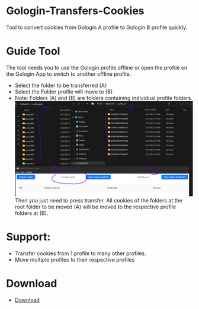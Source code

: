 # Gologin-Transfers-Cookies
Tool to convert cookies from Gologin A profile to Gologin B profile quickly.
# Guide Tool
The tool needs you to use the Gologin profile offline or open the profile on the Gologin App to switch to another offline profile.
- Select the folder to be transferred (A)
- Select the Folder profile will move to (B)
- Note: Folders (A) and (B) are folders containing individual profile folders.
![img](https://raw.githubusercontent.com/s0ckd3/Gologin-Transfers-Cookies/main/Screenshot%202023-01-02%20163744.png)
Then you just need to press transfer. All cookies of the folders at the root folder to be moved (A) will be moved to the respective profile folders at (B).

# Support:
- Transfer cookies from 1 profile to many other profiles.
- Move multiple profiles to their respective profiles
# Download
- [Download](https://github.com/s0ckd3/Gologin-Transfers-Cookies/releases/tag/Gologin)
